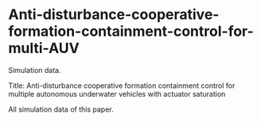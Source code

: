 # Anti-disturbance-cooperative-formation-containment-control-for-multi-AUV
Simulation data.

Title: Anti-disturbance cooperative formation containment control for multiple autonomous underwater vehicles with actuator saturation

All simulation data of this paper.
